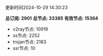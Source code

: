 更新时间2024-10-29 14:30:23

**总订阅: 2901**
**总节点: 33385**
**有效节点: 15364**
- v2ray节点: 10919
- ss节点: 2252
- trojan节点: 2183
- ssr节点: 10
